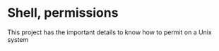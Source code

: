 # Shell, permissions

This project has the important details to know how to permit on a Unix system
